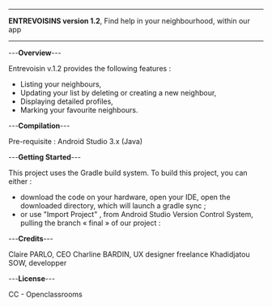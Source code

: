 __________________________________________________
**ENTREVOISINS version 1.2**, 
Find help in your neighbourhood, within our app
__________________________________________________
---**Overview**---

Entrevoisin v.1.2 provides the following features : 
-	Listing your neighbours, 
-	Updating your list by deleting or creating a new neighbour, 
-	Displaying detailed profiles, 
-	Marking your favourite neighbours.

---**Compilation**--- 

Pre-requisite : Android Studio 3.x (Java)

---**Getting Started**---

This project  uses the Gradle build system. To build this project, you can either :
- download the code on your hardware, open your IDE, open the downloaded directory, which will launch a gradle sync ;
- or use "Import Project" , from Android Studio Version Control System, pulling the branch « final » of our project :

---**Credits**---

Claire PARLO, CEO 
Charline BARDIN, UX designer freelance
Khadidjatou SOW, developper

---**License**---

CC - Openclassrooms

